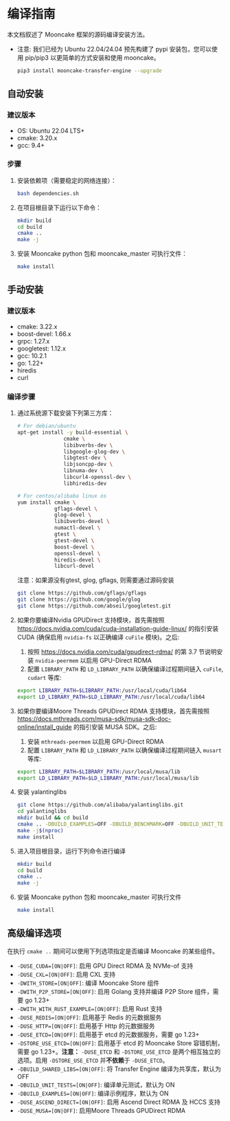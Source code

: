 # 编译指南

本文档叙述了 Mooncake 框架的源码编译安装方法。

- 注意: 我们已经为 Ubuntu 22.04/24.04 预先构建了 pypi 安装包，您可以使用 pip/pip3 以更简单的方式安装和使用 mooncake。
   ```bash
   pip3 install mooncake-transfer-engine --upgrade
   ```

## 自动安装

### 建议版本
- OS: Ubuntu 22.04 LTS+
- cmake: 3.20.x
- gcc: 9.4+

### 步骤
1. 安装依赖项（需要稳定的网络连接）：
   ```bash
   bash dependencies.sh
   ```

2. 在项目根目录下运行以下命令：
   ```bash
   mkdir build
   cd build
   cmake ..
   make -j
   ```

3. 安装 Mooncake python 包和 mooncake_master 可执行文件：
   ```bash
   make install
   ```

## 手动安装

### 建议版本
- cmake: 3.22.x
- boost-devel: 1.66.x
- grpc: 1.27.x
- googletest: 1.12.x
- gcc: 10.2.1
- go: 1.22+
- hiredis
- curl

### 编译步骤

1. 通过系统源下载安装下列第三方库：
    ```bash
    # For debian/ubuntu
    apt-get install -y build-essential \
                   cmake \
                   libibverbs-dev \
                   libgoogle-glog-dev \
                   libgtest-dev \
                   libjsoncpp-dev \
                   libnuma-dev \
                   libcurl4-openssl-dev \
                   libhiredis-dev

    # For centos/alibaba linux os
    yum install cmake \
                gflags-devel \
                glog-devel \
                libibverbs-devel \
                numactl-devel \
                gtest \
                gtest-devel \
                boost-devel \
                openssl-devel \
                hiredis-devel \
                libcurl-devel
    ```

    注意：如果源没有gtest, glog, gflags, 则需要通过源码安装

    ```bash
    git clone https://github.com/gflags/gflags
    git clone https://github.com/google/glog
    git clone https://github.com/abseil/googletest.git
    ```

2. 如果你要编译Nvidia GPUDirect 支持模块，首先需按照 https://docs.nvidia.com/cuda/cuda-installation-guide-linux/ 的指引安装 CUDA (确保启用 `nvidia-fs` 以正确编译 `cuFile` 模块)。之后:
    1) 按照 https://docs.nvidia.com/cuda/gpudirect-rdma/ 的第 3.7 节说明安装 `nvidia-peermem` 以启用 GPU-Direct RDMA
    2) 配置 `LIBRARY_PATH` 和 `LD_LIBRARY_PATH` 以确保编译过程期间链入 `cuFile`, `cudart` 等库:
    ```bash
    export LIBRARY_PATH=$LIBRARY_PATH:/usr/local/cuda/lib64
    export LD_LIBRARY_PATH=$LD_LIBRARY_PATH:/usr/local/cuda/lib64
    ```

3. 如果你要编译Moore Threads GPUDirect RDMA 支持模块，首先需按照 https://docs.mthreads.com/musa-sdk/musa-sdk-doc-online/install_guide 的指引安装 MUSA SDK。之后:
    1) 安装 `mthreads-peermem` 以启用 GPU-Direct RDMA
    2) 配置 `LIBRARY_PATH` 和 `LD_LIBRARY_PATH` 以确保编译过程期间链入 `musart` 等库:
    ```bash
    export LIBRARY_PATH=$LIBRARY_PATH:/usr/local/musa/lib
    export LD_LIBRARY_PATH=$LD_LIBRARY_PATH:/usr/local/musa/lib
    ```

4. 安装 yalantinglibs
    ```bash
    git clone https://github.com/alibaba/yalantinglibs.git
    cd yalantinglibs
    mkdir build && cd build
    cmake .. -DBUILD_EXAMPLES=OFF -DBUILD_BENCHMARK=OFF -DBUILD_UNIT_TESTS=OFF
    make -j$(nproc)
    make install
    ```

5. 进入项目根目录，运行下列命令进行编译
   ```bash
   mkdir build
   cd build
   cmake ..
   make -j
   ```

6. 安装 Mooncake python 包和 mooncake_master 可执行文件
   ```bash
   make install
   ```

## 高级编译选项
在执行 `cmake ..` 期间可以使用下列选项指定是否编译 Mooncake 的某些组件。
- `-DUSE_CUDA=[ON|OFF]`: 启用 GPU Direct RDMA 及 NVMe-of 支持
- `-DUSE_CXL=[ON|OFF]`: 启用 CXL 支持
- `-DWITH_STORE=[ON|OFF]`: 编译 Mooncake Store 组件
- `-DWITH_P2P_STORE=[ON|OFF]`: 启用 Golang 支持并编译 P2P Store 组件，需要 go 1.23+
- `-DWITH_WITH_RUST_EXAMPLE=[ON|OFF]`: 启用 Rust 支持
- `-DUSE_REDIS=[ON|OFF]`: 启用基于 Redis 的元数据服务
- `-DUSE_HTTP=[ON|OFF]`: 启用基于 Http 的元数据服务
- `-DUSE_ETCD=[ON|OFF]`: 启用基于 etcd 的元数据服务，需要 go 1.23+
- `-DSTORE_USE_ETCD=[ON|OFF]`: 启用基于 etcd 的 Mooncake Store 容错机制，需要 go 1.23+。**注意：** `-DUSE_ETCD` 和 `-DSTORE_USE_ETCD` 是两个相互独立的选项。启用 `-DSTORE_USE_ETCD` 并**不依赖**于 `-DUSE_ETCD`。
- `-DBUILD_SHARED_LIBS=[ON|OFF]`: 将 Transfer Engine 编译为共享库，默认为 OFF
- `-DBUILD_UNIT_TESTS=[ON|OFF]`: 编译单元测试，默认为 ON
- `-DBUILD_EXAMPLES=[ON|OFF]`: 编译示例程序，默认为 ON
- `-DUSE_ASCEND_DIRECT=[ON|OFF]`: 启用 Ascend Direct RDMA 及 HCCS 支持
- `-DUSE_MUSA=[ON|OFF]`: 启用Moore Threads GPUDirect RDMA
